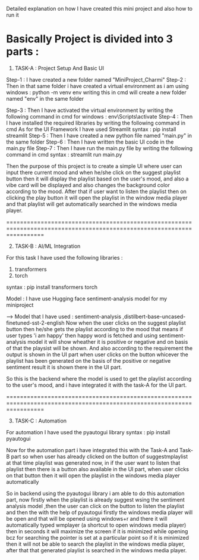 Detailed explanation on how I have created this mini project and also how to run it 

Basically Project is divided into 3 parts :
=======================================================================================================================

1. TASK-A : Project Setup And Basic UI

Step-1 : I have created a new folder named "MiniProject_Charmi"
Step-2 : Then in that same folder i have created a virtual environment
        as i am using windows : python -m venv env
        writing this in cmd will create a new folder named "env" in the same folder

Step-3 : Then I have activated the virtual environment by writing the following command in cmd
        for windows : env\Scripts\activate
Step-4 : Then I have installed the required libraries by writing the following command in cmd
        As for the UI Framework I have used Streamlit
        syntax : pip install streamlit
Step-5 : Then I have created a new python file named "main.py" in the same folder
Step-6 : Then I have written the basic UI code in the main.py file 
Step-7 : Then I have run the main.py file by writing the following command in cmd
        syntax : streamlit run main.py

Then the purpose of this project is to create a simple UI where user can input there current mood and when he/she click on the suggest playlist button then it will display the playlist based on the user's mood, and also a vibe card will be displayed and also changes the background color according to the mood.
After that if user want to listen the playlist then on clicking the play button it will open the playlist in the window media player and that playlist will get automatically searched in the windows media player.

=======================================================================================================================

2. TASK-B : AI/ML Integration

For this task I have used the following libraries :
1. transformers 
2. torch

syntax : pip install transformers torch 

Model : I have use Hugging face sentiment-analysis model for my miniproject

--> Model that I have used : sentiment-analysis ,distilbert-base-uncased-finetuned-sst-2-english
Now when the user clicks on the suggest playlist button then he/she gets the playlist according to the mood that means if user types 'i am happy' then happy word is fetched and using sentiment-analysis model it will show wheather it is positive or negative and on basis of that the playsist will be shown.
And also according to the requirement the output is shown in the UI part when user clicks on the button whicever the playlist has been generated on the basis of the positive or negative sentiment result it is shown there in the UI part.

So this is the backend where the model is used to get the playlist according to the user's mood, and i have integrated it with the task-A for the UI part.


=======================================================================================================================

3. TASK-C : Automation

For automation I have used the pyautogui library
syntax : pip install pyautogui

Now for the automation part i have integrated this with the Task-A and Task-B part so when user has already clicked on the button of suggestmplaylist at that time playlist was generated now, in if the user want to listen that playlist then there is a button also available in the UI part, when user clicks on that button then it will open the playlist in the windows media player automatically

So in backend using the pyautogui library i am able to do this automation part,
now firstly when the playlist is already suggest wsing the sentiment analysis model ,then the user can click on the button to listen the playlist and then the with the help of pyautogui firstly the windows media player will be open and that will be opened using windows+r and there it will automatically typed wmplayer (a shortcut to open windows media player) then in seconds it will maximize the screen if it is minimized while opening bcz for searching the pointer is set at a particular point so if it is minimized then it will not be able to search the playlist in the windows media player, after that that generated playlist is searched in the windows media player.

